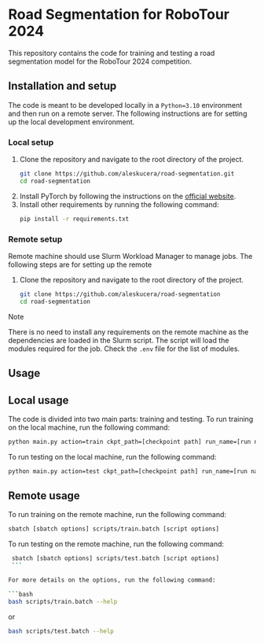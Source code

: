 # Road Segmentation for RoboTour 2024

This repository contains the code for training and testing a road segmentation model for the RoboTour 2024 competition.

## Installation and setup

The code is meant to be developed locally in a `Python=3.10` environment and then run on a remote server. The following
instructions are for setting up the local development environment.

### Local setup

1. Clone the repository and navigate to the root directory of the project.
   ```bash
   git clone https://github.com/aleskucera/road-segmentation.git
   cd road-segmentation
   ```
2. Install PyTorch by following the instructions on the [official website](https://pytorch.org/get-started/locally/).
3. Install other requirements by running the following command:
   ```bash
   pip install -r requirements.txt
   ```

### Remote setup

Remote machine should use Slurm Workload Manager to manage jobs. The following steps are for setting up the remote

1. Clone the repository and navigate to the root directory of the project.
    ```bash
    git clone https://github.com/aleskucera/road-segmentation
    cd road-segmentation
    ```

> [!NOTE]  
> There is no need to install any requirements on the remote machine as the dependencies are loaded in the Slurm
> script. The script will load the modules required for the job. Check the `.env` file for the list of modules.

## Usage

## Local usage

The code is divided into two main parts: training and testing. To run training on the local machine, run the following
command:

   ```bash
   python main.py action=train ckpt_path=[checkpoint path] run_name=[run name]
   ```

To run testing on the local machine, run the following command:

   ```bash
   python main.py action=test ckpt_path=[checkpoint path] run_name=[run name]
   ```

## Remote usage

To run training on the remote machine, run the following command:

   ```bash
   sbatch [sbatch options] scripts/train.batch [script options]
   ```

To run testing on the remote machine, run the following command:

   ```bash
    sbatch [sbatch options] scripts/test.batch [script options]
    ```

For more details on the options, run the following command:

   ```bash
   bash scripts/train.batch --help
   ```

or

   ```bash
   bash scripts/test.batch --help
   ```